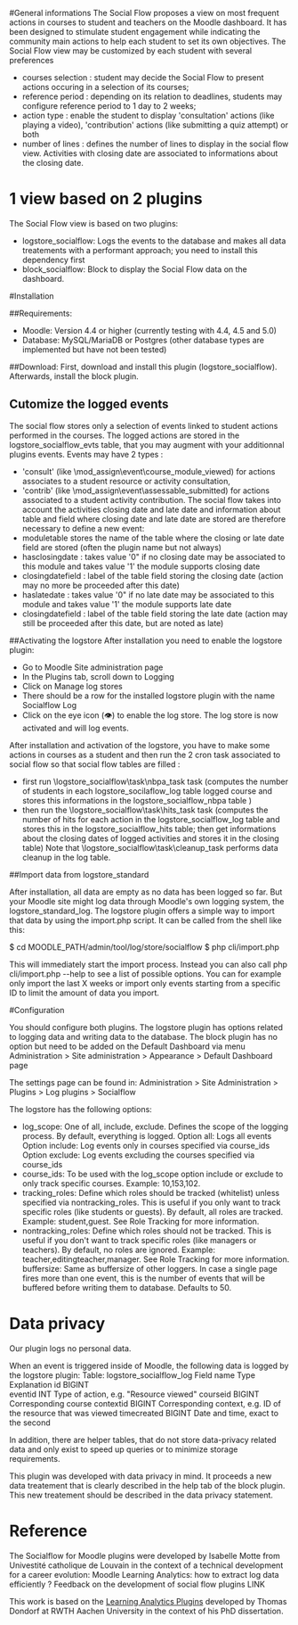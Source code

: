 #General informations
The Social Flow proposes a view on most frequent actions in courses to student and teachers on the Moodle dashboard.
It has been designed to stimulate student engagement while indicating the community main actions to help each student to set its own objectives.
The Social Flow view may be customized by each student with several preferences
- courses selection : student may decide the Social Flow to present actions occuring in a selection of its courses;
- reference period : depending on its relation to deadlines, students may configure reference period to 1 day to 2 weeks;
- action type : enable the student to display 'consultation' actions (like playing a video), 'contribution' actions (like submitting a quiz attempt) or both
- number of lines : defines the number of lines to display in the social flow view.
Activities with closing date are associated to informations about the closing date.

# 1 view based on 2 plugins
The Social Flow view is based on two plugins:
- logstore_socialflow: Logs the events to the database and makes all data treatements with a performant approach; you need to install this dependency first
- block_socialflow:  Block to display the Social Flow data on the dashboard.

#Installation

##Requirements:
- Moodle: Version 4.4 or higher (currently testing with 4.4, 4.5 and 5.0)
- Database: MySQL/MariaDB or Postgres (other database types are implemented but have not been tested)

##Download:
First, download and install this plugin (logstore_socialflow). Afterwards, install the block plugin.

## Cutomize the logged events
The social flow stores only a selection of events linked to student actions performed in the courses.
The logged actions are stored in the logstore_socialflow_evts table, that you may augment with your additionnal plugins events.
Events may have 2 types : 
- 'consult' (like \mod_assign\event\course_module_viewed) for actions associates to a student resource or activity consultation,
- 'contrib' (like \mod_assign\event\assessable_submitted) for actions associated to a student activity contribution.
The social flow takes into account the activities closing date and late date and information about table and field where closing date and late date are stored are therefore necessary to define a new event:
- moduletable stores the name of the table where the closing or late date field are stored (often the plugin name but not always)
- hasclosingdate : takes value '0" if no closing date may be associated to this module and takes value '1' the module supports closing date
- closingdatefield : label of the table field storing the closing date (action may no more be proceeded after this date)
- haslatedate : takes value '0" if no late date may be associated to this module and takes value '1' the module supports late date
- closingdatefield : label of the table field storing the late date (action may still be proceeded after this date, but are noted as late)

##Activating the logstore
After installation you need to enable the logstore plugin:
- Go to Moodle Site administration page
- In the Plugins tab, scroll down to Logging
- Click on Manage log stores
- There should be a row for the installed logstore plugin with the name Socialflow Log
- Click on the eye icon (👁) to enable the log store.
The log store is now activated and will log events.

After installation and activation of the logstore, you have to make some actions in courses as a student and then run the 2 cron task associated to social flow so that social flow tables are filled : 
- first run \logstore_socialflow\task\nbpa_task task (computes the number of students in each logstore_socilaflow_log table logged course and stores this informations in the logstore_socialflow_nbpa table )
- then run the \logstore_socialflow\task\hits_task task (computes the number of hits for each action in the logstore_socialflow_log table and stores this in the logstore_socialflow_hits table; then get informations about the closing dates of logged activities and stores it in the closing table)
Note that \logstore_socialflow\task\cleanup_task performs data cleanup in the log table.

##Import data from logstore_standard

After installation, all data are empty as no data has been logged so far. But your Moodle site might log data through Moodle's own logging system, the logstore_standard_log. The logstore plugin offers a simple way to import that data by using the import.php script. It can be called from the shell like this:

$ cd MOODLE_PATH/admin/tool/log/store/socialflow
$ php cli/import.php

This will immediately start the import process. Instead you can also call php cli/import.php --help to see a list of possible options. You can for example only import the last X weeks or import only events starting from a specific ID to limit the amount of data you import.

#Configuration

You should configure both plugins. The logstore plugin has options related to logging data and writing data to the database. The block plugin has no option but need to be added on the Default Dashboard via menu
Administration > Site administration > Appearance > Default Dashboard page

The settings page can be found in:
Administration > Site Administration > Plugins > Log plugins > Socialflow

The logstore has the following options:
- log_scope: One of all, include, exclude. Defines the scope of the logging process. By default, everything is logged.
        Option all: Logs all events
        Option include: Log events only in courses specified via course_ids
        Option exclude: Log events excluding the courses specified via course_ids
- course_ids: To be used with the log_scope option include or exclude to only track specific courses. Example: 10,153,102.
- tracking_roles: Define which roles should be tracked (whitelist) unless specified via nontracking_roles. This is useful if you only want to track specific roles (like students or guests). By default, all roles are tracked. Example: student,guest. See Role Tracking for more information.
- nontracking_roles: Define which roles should not be tracked. This is useful if you don't want to track specific roles (like managers or teachers). By default, no roles are ignored. Example: teacher,editingteacher,manager. See Role Tracking for more information.
    buffersize: Same as buffersize of other loggers. In case a single page fires more than one event, this is the number of events that will be buffered before writing them to database. Defaults to 50.

# Data privacy

Our plugin logs no personal data. 

When an event is triggered inside of Moodle, the following data is logged by the logstore plugin:
Table: logstore_socialflow_log
 Field name 	Type 	Explanation
id 	BIGINT 	 
eventid 	INT 	Type of action, e.g. "Resource viewed"
courseid 	BIGINT 	Corresponding course
contextid 	BIGINT 	Corresponding context, e.g. ID of the resource that was viewed
timecreated 	BIGINT 	Date and time, exact to the second

In addition, there are helper tables, that do not store data-privacy related data and only exist to speed up queries or to minimize storage requirements.

This plugin was developed with data privacy in mind.
It proceeds a new data treatement that is clearly described in the help tab of the block plugin.
This new treatement should be described in the data privacy statement.

# Reference

The Socialflow for Moodle plugins were developed by Isabelle Motte from Univestité catholique de Louvain in the context of a technical development for a career evolution:
Moodle Learning Analytics: how to extract log data efficiently ? Feedback on the development of social flow plugins LINK

This work is based on the [Learning Analytics Plugins](https://moodle.org/plugins/local_learning_analytics) developed by Thomas Dondorf at RWTH Aachen University in the context of his PhD dissertation.
